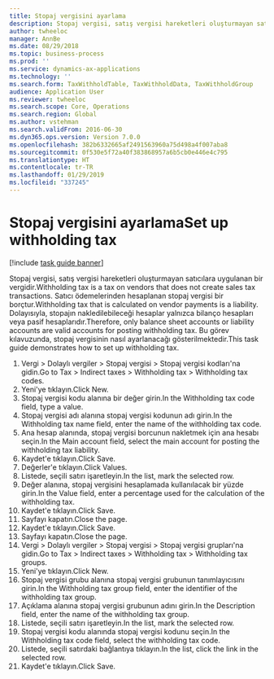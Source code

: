 ```yaml
---
title: Stopaj vergisini ayarlama
description: Stopaj vergisi, satış vergisi hareketleri oluşturmayan satıcılara uygulanan bir vergidir.
author: twheeloc
manager: AnnBe
ms.date: 08/29/2018
ms.topic: business-process
ms.prod: ''
ms.service: dynamics-ax-applications
ms.technology: ''
ms.search.form: TaxWithholdTable, TaxWithholdData, TaxWithholdGroup
audience: Application User
ms.reviewer: twheeloc
ms.search.scope: Core, Operations
ms.search.region: Global
ms.author: vstehman
ms.search.validFrom: 2016-06-30
ms.dyn365.ops.version: Version 7.0.0
ms.openlocfilehash: 382b6332665af2491563960a75d498a4f007aba8
ms.sourcegitcommit: 0f530e5f72a40f383868957a6b5cb0e446e4c795
ms.translationtype: HT
ms.contentlocale: tr-TR
ms.lasthandoff: 01/29/2019
ms.locfileid: "337245"
---
```

# <a name="set-up-withholding-tax"></a><span data-ttu-id="2b004-103">Stopaj vergisini ayarlama</span><span class="sxs-lookup"><span data-stu-id="2b004-103">Set up withholding tax</span></span>

[!include [task guide banner](../../includes/task-guide-banner.md)]

<span data-ttu-id="2b004-104">Stopaj vergisi, satış vergisi hareketleri oluşturmayan satıcılara uygulanan bir vergidir.</span><span class="sxs-lookup"><span data-stu-id="2b004-104">Withholding tax is a tax on vendors that does not create sales tax transactions.</span></span> <span data-ttu-id="2b004-105">Satıcı ödemelerinden hesaplanan stopaj vergisi bir borçtur.</span><span class="sxs-lookup"><span data-stu-id="2b004-105">Withholding tax that is calculated on vendor payments is a liability.</span></span> <span data-ttu-id="2b004-106">Dolayısıyla, stopajın nakledilebileceği hesaplar yalnızca bilanço hesapları veya pasif hesaplarıdır.</span><span class="sxs-lookup"><span data-stu-id="2b004-106">Therefore, only balance sheet accounts or liability accounts are valid accounts for posting withholding tax.</span></span> <span data-ttu-id="2b004-107">Bu görev kılavuzunda, stopaj vergisinin nasıl ayarlanacağı gösterilmektedir.</span><span class="sxs-lookup"><span data-stu-id="2b004-107">This task guide demonstrates how to set up withholding tax.</span></span>

1. <span data-ttu-id="2b004-108">Vergi > Dolaylı vergiler > Stopaj vergisi > Stopaj vergisi kodları'na gidin.</span><span class="sxs-lookup"><span data-stu-id="2b004-108">Go to Tax > Indirect taxes > Withholding tax > Withholding tax codes.</span></span>
2. <span data-ttu-id="2b004-109">Yeni'ye tıklayın.</span><span class="sxs-lookup"><span data-stu-id="2b004-109">Click New.</span></span>
3. <span data-ttu-id="2b004-110">Stopaj vergisi kodu alanına bir değer girin.</span><span class="sxs-lookup"><span data-stu-id="2b004-110">In the Withholding tax code field, type a value.</span></span>
4. <span data-ttu-id="2b004-111">Stopaj vergisi adı alanına stopaj vergisi kodunun adı girin.</span><span class="sxs-lookup"><span data-stu-id="2b004-111">In the Withholding tax name field, enter the name of the withholding tax code.</span></span>
5. <span data-ttu-id="2b004-112">Ana hesap alanında, stopaj vergisi borcunun nakletmek için ana hesabı seçin.</span><span class="sxs-lookup"><span data-stu-id="2b004-112">In the Main account field, select the main account for posting the withholding tax liability.</span></span>
6. <span data-ttu-id="2b004-113">Kaydet'e tıklayın.</span><span class="sxs-lookup"><span data-stu-id="2b004-113">Click Save.</span></span>
7. <span data-ttu-id="2b004-114">Değerler'e tıklayın.</span><span class="sxs-lookup"><span data-stu-id="2b004-114">Click Values.</span></span>
8. <span data-ttu-id="2b004-115">Listede, seçili satırı işaretleyin.</span><span class="sxs-lookup"><span data-stu-id="2b004-115">In the list, mark the selected row.</span></span>
9. <span data-ttu-id="2b004-116">Değer alanına, stopaj vergisini hesaplamada kullanılacak bir yüzde girin.</span><span class="sxs-lookup"><span data-stu-id="2b004-116">In the Value field, enter a percentage used for the calculation of the withholding tax.</span></span>
10. <span data-ttu-id="2b004-117">Kaydet'e tıklayın.</span><span class="sxs-lookup"><span data-stu-id="2b004-117">Click Save.</span></span>
11. <span data-ttu-id="2b004-118">Sayfayı kapatın.</span><span class="sxs-lookup"><span data-stu-id="2b004-118">Close the page.</span></span>
12. <span data-ttu-id="2b004-119">Kaydet'e tıklayın.</span><span class="sxs-lookup"><span data-stu-id="2b004-119">Click Save.</span></span>
13. <span data-ttu-id="2b004-120">Sayfayı kapatın.</span><span class="sxs-lookup"><span data-stu-id="2b004-120">Close the page.</span></span>
14. <span data-ttu-id="2b004-121">Vergi > Dolaylı vergiler > Stopaj vergisi > Stopaj vergisi grupları'na gidin.</span><span class="sxs-lookup"><span data-stu-id="2b004-121">Go to Tax > Indirect taxes > Withholding tax > Withholding tax groups.</span></span>
15. <span data-ttu-id="2b004-122">Yeni'ye tıklayın.</span><span class="sxs-lookup"><span data-stu-id="2b004-122">Click New.</span></span>
16. <span data-ttu-id="2b004-123">Stopaj vergisi grubu alanına stopaj vergisi grubunun tanımlayıcısını girin.</span><span class="sxs-lookup"><span data-stu-id="2b004-123">In the Withholding tax group field, enter the identifier of the withholding tax group.</span></span>
17. <span data-ttu-id="2b004-124">Açıklama alanına stopaj vergisi grubunun adını girin.</span><span class="sxs-lookup"><span data-stu-id="2b004-124">In the Description field, enter the name of the withholding tax group.</span></span>
18. <span data-ttu-id="2b004-125">Listede, seçili satırı işaretleyin.</span><span class="sxs-lookup"><span data-stu-id="2b004-125">In the list, mark the selected row.</span></span>
19. <span data-ttu-id="2b004-126">Stopaj vergisi kodu alanında stopaj vergisi kodunu seçin.</span><span class="sxs-lookup"><span data-stu-id="2b004-126">In the Withholding tax code field, select the withholding tax code.</span></span>
20. <span data-ttu-id="2b004-127">Listede, seçili satırdaki bağlantıya tıklayın.</span><span class="sxs-lookup"><span data-stu-id="2b004-127">In the list, click the link in the selected row.</span></span>
21. <span data-ttu-id="2b004-128">Kaydet'e tıklayın.</span><span class="sxs-lookup"><span data-stu-id="2b004-128">Click Save.</span></span>

